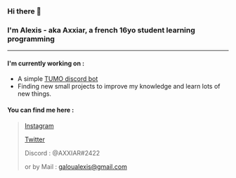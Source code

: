 ### Hi there 👋
### I'm Alexis - aka **Axxiar**, a french 16yo student learning programming
<hr>

#### **I'm currently working on :**
- A simple [TUMO discord bot]('https://github.com/Hypermario/TUMO-bot')
- Finding new small projects to improve my knowledge and learn lots of new things.

#### **You can find me here :**
> [Instagram](https://www.instagram.com/axxi4r/)
> 
> [Twitter](https://twitter.com/Axxi4R)
> 
> Discord : @AXXIAR#2422
> 
> or by Mail : galoualexis@gmail.com
